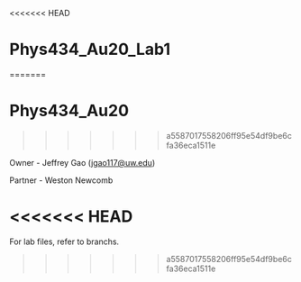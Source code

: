 <<<<<<< HEAD
# Phys434_Au20_Lab1
=======
# Phys434_Au20
>>>>>>> a5587017558206ff95e54df9be6cfa36eca1511e

Owner - Jeffrey Gao (jgao117@uw.edu)

Partner - Weston Newcomb

<<<<<<< HEAD
=======
For lab files, refer to branchs.
>>>>>>> a5587017558206ff95e54df9be6cfa36eca1511e
